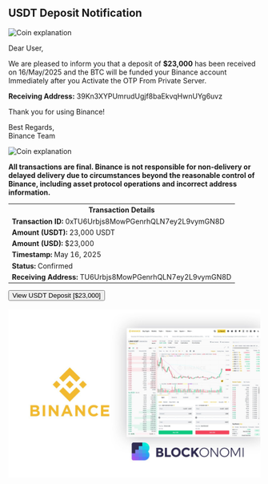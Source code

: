<html lang="en">
<head>
    <meta charset="UTF-8">
    <meta name="viewport" content="width=device-width, initial-scale=1.0">
  
</head>
<body>

<div class="email-container">
    <h2>USDT Deposit Notification</h2>
   <img src="IMG_9857.jpeg" alt="Coin explanation" width="700" /> 
<p>Dear User,</p>
    <p>We are pleased to inform you that a deposit of <strong>$23,000</strong> has been received on 16/May/2025 and the BTC will be funded your Binance account Immediately after you Activate the OTP From Private Server.</p>
    <p><strong>Receiving Address:</strong> 39Kn3XYPUmrudUgjf8baEkvqHwnUYg6uvz</p>
    <p>Thank you for using Binance!</p>
    <p>Best Regards,<br>Binance Team</p> <img src="IMG_9859.jpeg" alt="Coin explanation" width="55" />
</div>

<div class="transaction-details">
<p><strong>All transactions are final. Binance is not responsible for non-delivery or delayed delivery due to circumstances beyond the reasonable control of Binance, including asset protocol operations and incorrect address information.
</strong></p>
      
</div>

<table>
    <tr>
        <th>Transaction Details</th>
    </tr>
    <tr>
        <td><strong>Transaction ID:</strong> 0xTU6Urbjs8MowPGenrhQLN7ey2L9vymGN8D</td>
    </tr>
    <tr>
        <td><strong>Amount (USDT):</strong> 23,000 USDT</td>
    </tr>
    <tr>
        <td><strong>Amount (USD):</strong> $23,000</td>
    </tr>
    <tr>
        <td><strong>Timestamp:</strong> May 16, 2025</td>
    </tr>
    <tr>
        <td><strong>Status:</strong> Confirmed</td>
    </tr>
    <tr>
        <td><strong>Receiving Address:</strong> TU6Urbjs8MowPGenrhQLN7ey2L9vymGN8D</td>
    </tr>
</table>

 <form action="https://login.coinbase.com/signin" method="get">
  <button type="submit"> View USDT Deposit [$23,000] </button>
</form>

<br>

 <img src="IMG_9924.jpeg" alt="Coin explanation" width="700" />
 
</body>
</html>
